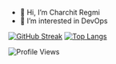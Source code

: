 - 👋 Hi, I’m Charchit Regmi
- 👀 I’m interested in DevOps

[![GitHub Streak](https://github-readme-streak-stats.herokuapp.com/?user=charchit14&theme=dark&locale=en)](https://github.com/charchit14)
[![Top Langs](https://github-readme-stats.vercel.app/api/top-langs/?username=charchit14&layout=donut)](https://github.com/charchit14/github-readme-stats)

![Profile Views](https://komarev.com/ghpvc/?username=charchit14&style=flat-square)







<!---
charchit14/charchit14 is a ✨ special ✨ repository because its `README.md` (this file) appears on your GitHub profile.

You can click the Preview link to take a look at your changes.

&nbsp;&nbsp;&nbsp;&nbsp;&nbsp;&nbsp;&nbsp; 
![Github Stats](https://github-readme-stats.vercel.app/api?username=charchit14&theme=radical)

- 🌱 I’m currently learning programming and new tools
- 💞️ I’m looking to collaborate on ...
- 📫 How to reach me ...
- I graduated from IOE, Thapathali Campus in Electronics, Communication, and Information Engineering 
--->
